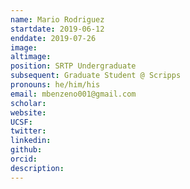 ```yaml
---
name: Mario Rodriguez
startdate: 2019-06-12
enddate: 2019-07-26
image:
altimage:
position: SRTP Undergraduate
subsequent: Graduate Student @ Scripps
pronouns: he/him/his
email: mbenzeno001@gmail.com
scholar:
website:
UCSF:
twitter:
linkedin:
github:
orcid:
description:
---
```

